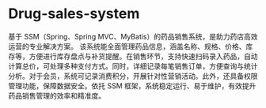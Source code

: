 # Drug-sales-system
基于 SSM（Spring、Spring MVC、MyBatis）的药品销售系统，是助力药店高效运营的专业解决方案。  该系统能全面管理药品信息，涵盖名称、规格、价格、库存等，方便进行库存盘点与补货提醒。在销售环节，支持快速扫码录入药品，自动计算总价，可处理多种支付方式。同时，详细记录每笔销售订单，方便查询与统计分析。对于会员，系统可记录消费积分，开展针对性营销活动。此外，还具备权限管理功能，保障数据安全。依托 SSM 框架，系统稳定运行、易于维护，有效提升药品销售管理的效率和精准度。 
